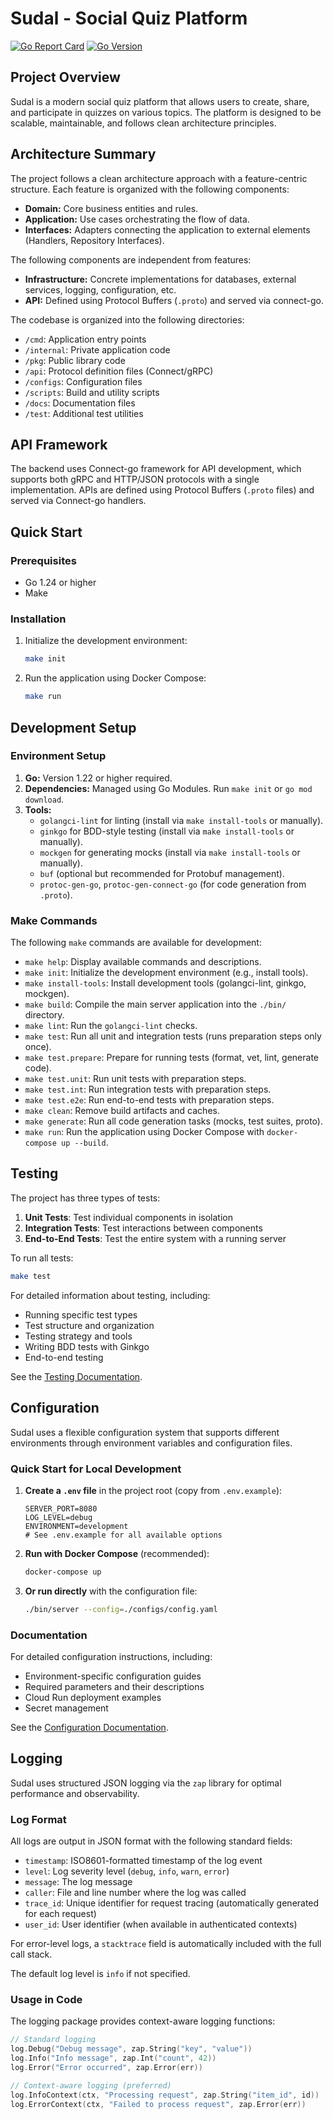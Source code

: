 # Sudal - Social Quiz Platform

[![Go Report Card](https://goreportcard.com/badge/github.com/seventeenthearth/sudal)](https://goreportcard.com/report/github.com/seventeenthearth/sudal)
[![Go Version](https://img.shields.io/github/go-mod/go-version/SeventeenthEarth/sudal)](https://golang.org/dl/)

## Project Overview

Sudal is a modern social quiz platform that allows users to create, share, and participate in quizzes on various topics. The platform is designed to be scalable, maintainable, and follows clean architecture principles.

## Architecture Summary

The project follows a clean architecture approach with a feature-centric structure. Each feature is organized with the following components:

- **Domain:** Core business entities and rules.
- **Application:** Use cases orchestrating the flow of data.
- **Interfaces:** Adapters connecting the application to external elements (Handlers, Repository Interfaces).

The following components are independent from features:

- **Infrastructure:** Concrete implementations for databases, external services, logging, configuration, etc.
- **API:** Defined using Protocol Buffers (`.proto`) and served via connect-go.

The codebase is organized into the following directories:

- `/cmd`: Application entry points
- `/internal`: Private application code
- `/pkg`: Public library code
- `/api`: Protocol definition files (Connect/gRPC)
- `/configs`: Configuration files
- `/scripts`: Build and utility scripts
- `/docs`: Documentation files
- `/test`: Additional test utilities

## API Framework

The backend uses Connect-go framework for API development, which supports both gRPC and HTTP/JSON protocols with a single implementation. APIs are defined using Protocol Buffers (`.proto` files) and served via Connect-go handlers.

## Quick Start

### Prerequisites

- Go 1.24 or higher
- Make

### Installation

1. Initialize the development environment:
   ```bash
   make init
   ```

2. Run the application using Docker Compose:
   ```bash
   make run
   ```

## Development Setup

### Environment Setup

1. **Go:** Version 1.22 or higher required.
2. **Dependencies:** Managed using Go Modules. Run `make init` or `go mod download`.
3. **Tools:**
   - `golangci-lint` for linting (install via `make install-tools` or manually).
   - `ginkgo` for BDD-style testing (install via `make install-tools` or manually).
   - `mockgen` for generating mocks (install via `make install-tools` or manually).
   - `buf` (optional but recommended for Protobuf management).
   - `protoc-gen-go`, `protoc-gen-connect-go` (for code generation from `.proto`).

### Make Commands

The following `make` commands are available for development:

- `make help`: Display available commands and descriptions.
- `make init`: Initialize the development environment (e.g., install tools).
- `make install-tools`: Install development tools (golangci-lint, ginkgo, mockgen).
- `make build`: Compile the main server application into the `./bin/` directory.
- `make lint`: Run the `golangci-lint` checks.
- `make test`: Run all unit and integration tests (runs preparation steps only once).
- `make test.prepare`: Prepare for running tests (format, vet, lint, generate code).
- `make test.unit`: Run unit tests with preparation steps.
- `make test.int`: Run integration tests with preparation steps.
- `make test.e2e`: Run end-to-end tests with preparation steps.
- `make clean`: Remove build artifacts and caches.
- `make generate`: Run all code generation tasks (mocks, test suites, proto).
- `make run`: Run the application using Docker Compose with `docker-compose up --build`.

## Testing

The project has three types of tests:

1. **Unit Tests**: Test individual components in isolation
2. **Integration Tests**: Test interactions between components
3. **End-to-End Tests**: Test the entire system with a running server

To run all tests:

```bash
make test
```

For detailed information about testing, including:
- Running specific test types
- Test structure and organization
- Testing strategy and tools
- Writing BDD tests with Ginkgo
- End-to-end testing

See the [Testing Documentation](docs/test.md).

## Configuration

Sudal uses a flexible configuration system that supports different environments through environment variables and configuration files.

### Quick Start for Local Development

1. **Create a `.env` file** in the project root (copy from `.env.example`):
   ```
   SERVER_PORT=8080
   LOG_LEVEL=debug
   ENVIRONMENT=development
   # See .env.example for all available options
   ```

2. **Run with Docker Compose** (recommended):
   ```bash
   docker-compose up
   ```

3. **Or run directly** with the configuration file:
   ```bash
   ./bin/server --config=./configs/config.yaml
   ```

### Documentation

For detailed configuration instructions, including:
- Environment-specific configuration guides
- Required parameters and their descriptions
- Cloud Run deployment examples
- Secret management

See the [Configuration Documentation](docs/configuration.md).

## Logging

Sudal uses structured JSON logging via the `zap` library for optimal performance and observability.

### Log Format

All logs are output in JSON format with the following standard fields:

- `timestamp`: ISO8601-formatted timestamp of the log event
- `level`: Log severity level (`debug`, `info`, `warn`, `error`)
- `message`: The log message
- `caller`: File and line number where the log was called
- `trace_id`: Unique identifier for request tracing (automatically generated for each request)
- `user_id`: User identifier (when available in authenticated contexts)

For error-level logs, a `stacktrace` field is automatically included with the full call stack.


The default log level is `info` if not specified.

### Usage in Code

The logging package provides context-aware logging functions:

```go
// Standard logging
log.Debug("Debug message", zap.String("key", "value"))
log.Info("Info message", zap.Int("count", 42))
log.Error("Error occurred", zap.Error(err))

// Context-aware logging (preferred)
log.InfoContext(ctx, "Processing request", zap.String("item_id", id))
log.ErrorContext(ctx, "Failed to process request", zap.Error(err))
```
